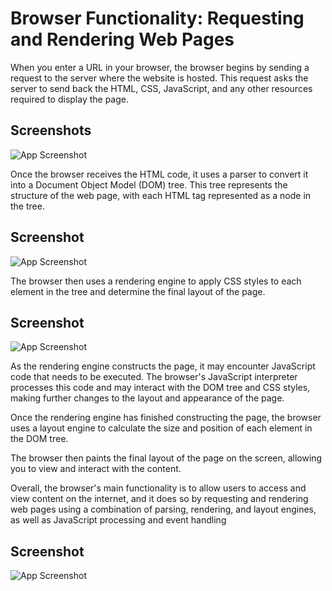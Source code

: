 
# Browser Functionality: Requesting and Rendering Web Pages

When you enter a URL in your browser, the browser begins by sending a request to the server where the website is hosted. This request asks the server to send back the HTML, CSS, JavaScript, and any other resources required to display the page.

## Screenshots

![App Screenshot](https://www.researchgate.net/profile/Damien_Cassou/publication/233904658/figure/fig1/AS:393584877555715@1470849355598/An-HTTP-request-and-response-between-a-web-browser-and-a-web-server.png)

Once the browser receives the HTML code, it uses a parser to convert it into a Document Object Model (DOM) tree. This tree represents the structure of the web page, with each HTML tag represented as a node in the tree.

## Screenshot

![App Screenshot](https://www.w3schools.com/js/pic_htmltree.gif)

The browser then uses a rendering engine to apply CSS styles to each element in the tree and determine the final layout of the page.

## Screenshot

![App Screenshot](https://developer.mozilla.org/en-US/docs/Learn/CSS/First_steps/How_CSS_works/rendering.svg)

As the rendering engine constructs the page, it may encounter JavaScript code that needs to be executed. The browser's JavaScript interpreter processes this code and may interact with the DOM tree and CSS styles, making further changes to the layout and appearance of the page.

Once the rendering engine has finished constructing the page, the browser uses a layout engine to calculate the size and position of each element in the DOM tree.

The browser then paints the final layout of the page on the screen, allowing you to view and interact with the content.

Overall, the browser's main functionality is to allow users to access and view content on the internet, and it does so by requesting and rendering web pages using a combination of parsing, rendering, and layout engines, as well as JavaScript processing and event handling

## Screenshot

![App Screenshot](https://i.stack.imgur.com/kBF3j.png)









